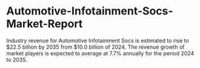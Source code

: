 # Automotive-Infotainment-Socs-Market-Report
Industry revenue for Automotive Infotainment Socs is estimated to rise to $22.5 billion by 2035 from $10.0 billion of 2024. The revenue growth of market players is expected to average at 7.7% annually for the period 2024 to 2035.
